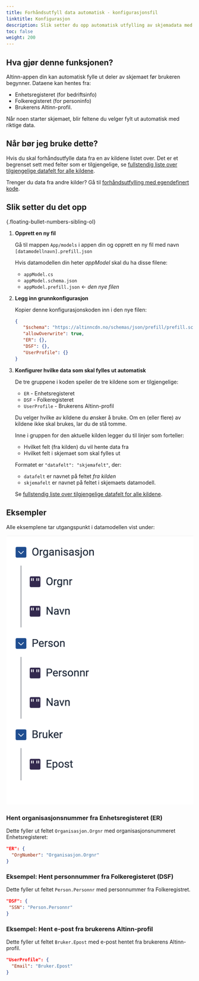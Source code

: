```yaml
---
title: Forhåndsutfyll data automatisk - konfigurasjonsfil
linktitle: Konfigurasjon
description: Slik setter du opp automatisk utfylling av skjemadata med konfigurasjonsfil.
toc: false
weight: 200
---
```


## Hva gjør denne funksjonen?
Altinn-appen din kan automatisk fylle ut deler av skjemaet før brukeren begynner. Dataene kan hentes fra:
- Enhetsregisteret (for bedriftsinfo)
- Folkeregisteret (for personinfo)
- Brukerens Altinn-profil.

Når noen starter skjemaet, blir feltene du velger fylt ut automatisk med riktige data.

## Når bør jeg bruke dette?
Hvis du skal forhåndsutfylle data fra en av kildene listet over. Det er et begrenset sett med felter som er tilgjengelige,
se [fullstendig liste over tilgjengelige datafelt for alle kildene](/nb/altinn-studio/v8/reference/data/prefill/).

Trenger du data fra andre kilder? Gå til [forhåndsutfylling med egendefinert kode](/nb/altinn-studio/v8/guides/development/prefill/custom/).

## Slik setter du det opp
{.floating-bullet-numbers-sibling-ol}

1. **Opprett en ny fil**

   Gå til mappen  `App/models` i appen din og opprett en ny fil med navn `[datamodellnavn].prefill.json`

   Hvis datamodellen din heter _appModel_ skal du ha disse filene:
   - `appModel.cs` 
   - `appModel.schema.json` 
   - `appModel.prefill.json`  &larr; *den nye filen*

2. **Legg inn grunnkonfigurasjon**

   Kopier denne konfigurasjonskoden inn i den nye filen:

   ```json
   {
      "$schema": "https://altinncdn.no/schemas/json/prefill/prefill.schema.v1.json",
      "allowOverwrite": true,
      "ER": {},
      "DSF": {},
      "UserProfile": {}
   }
   ```

3. **Konfigurer hvilke data som skal fylles ut automatisk**

   De tre gruppene i koden speiler de tre kildene som er tilgjengelige:
   - `ER` - Enhetsregisteret
   - `DSF` - Folkeregisteret
   - `UserProfile` - Brukerens Altinn-profil

   Du velger hvilke av kildene du ønsker å bruke. Om en (eller flere) av kildene ikke skal brukes, lar du de stå tomme.

   Inne i gruppen for den aktuelle kilden legger du til linjer som forteller:
   - Hvilket felt (fra kilden) du vil hente data fra
   - Hvilket felt i skjemaet som skal fylles ut

   Formatet er `"datafelt": "skjemafelt"`, der:
   - `datafelt` er navnet på feltet _fra kilden_
   - `skjemafelt` er navnet på feltet i skjemaets datamodell.

   Se [fullstendig liste over tilgjengelige datafelt for alle kildene](/nb/altinn-studio/v8/reference/data/prefill/).

## Eksempler

Alle eksemplene tar utgangspunkt i datamodellen vist under:

![Datamodell for skjema](exampleModel.png "Datamodell for skjema")

### Hent organisasjonsnummer fra Enhetsregisteret (ER)

Dette fyller ut feltet `Organisasjon.Orgnr` med organisasjonsnummeret 
Enhetsregisteret:

```json
"ER": {
  "OrgNumber": "Organisasjon.Orgnr"
}
```

### Eksempel: Hent personnummer fra Folkeregisteret (DSF)

Dette fyller ut feltet `Person.Personnr` med personnummer fra Folkeregistret.

 ```json
"DSF": {
  "SSN": "Person.Personnr"
}
```

### Eksempel: Hent e-post fra brukerens Altinn-profil

Dette fyller ut feltet `Bruker.Epost` med e-post hentet fra brukerens Altinn-profil.

```json
"UserProfile": {
  "Email": "Bruker.Epost"
}
```
